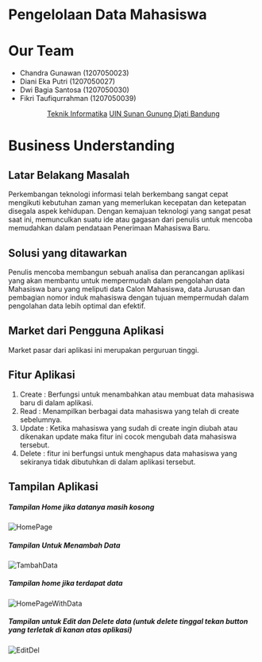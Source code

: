 # Pengelolaan Data Mahasiswa

# Our Team
- Chandra Gunawan (1207050023)
- Diani Eka Putri (1207050027)
- Dwi Bagia Santosa (1207050030)
- Fikri Taufiqurrahman (1207050039)

<p align="center">
  <a href="http://if.uinsgd.ac.id/">Teknik Informatika</a>  <a href="https://uinsgd.ac.id/">UIN Sunan Gunung Djati Bandung</a> 
</p>

# Business Understanding

## Latar Belakang Masalah
Perkembangan teknologi informasi telah berkembang sangat cepat mengikuti kebutuhan zaman yang memerlukan kecepatan dan ketepatan disegala aspek kehidupan. Dengan kemajuan teknologi yang sangat pesat saat ini, memunculkan suatu ide atau gagasan dari penulis untuk mencoba memudahkan dalam pendataan Penerimaan Mahasiswa Baru. 

## Solusi yang ditawarkan
Penulis mencoba membangun sebuah analisa dan perancangan aplikasi yang akan membantu untuk mempermudah dalam pengolahan data Mahasiswa baru yang meliputi data Calon Mahasiswa, data Jurusan dan pembagian nomor induk mahasiswa dengan tujuan mempermudah dalam pengolahan data lebih optimal dan efektif.

## Market dari Pengguna Aplikasi
Market pasar dari aplikasi ini merupakan perguruan tinggi.

## Fitur Aplikasi
1. Create	: Berfungsi untuk menambahkan atau membuat data mahasiswa baru di dalam aplikasi.
2. Read	: Menampilkan berbagai data mahasiswa yang telah di create sebelumnya.
3. Update	: Ketika mahasiswa yang sudah di create ingin diubah atau dikenakan update maka fitur ini cocok mengubah data mahasiswa tersebut.
4. Delete	: fitur ini berfungsi untuk menghapus data mahasiswa yang sekiranya tidak dibutuhkan di dalam aplikasi tersebut.

## Tampilan Aplikasi
##### Tampilan Home jika datanya masih kosong
![HomePage](https://cdn-images-1.medium.com/max/800/1*ti6Gdu8_WKibtEoc6NC51w.png)
##### Tampilan Untuk Menambah Data
![TambahData](https://cdn-images-1.medium.com/max/640/1*a1qLOoG_R4hZALP0bXCx-w.png)
##### Tampilan home jika terdapat data
![HomePageWithData](https://cdn-images-1.medium.com/max/640/1*qcezno1nz2Qs59qVc2p8fw.png)
##### Tampilan untuk Edit dan Delete data (untuk delete tinggal tekan button yang terletak di kanan atas aplikasi)
![EditDel](https://cdn-images-1.medium.com/max/640/1*RDkA771KGyL-Gf_I51iO6w.png)
